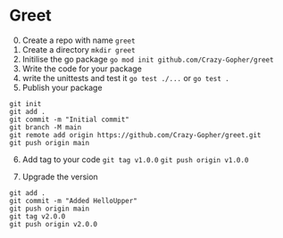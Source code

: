 # Greet
0. Create a repo with name `greet`
1. Create a directory
`mkdir greet`
2. Initilise the go package
`go mod init github.com/Crazy-Gopher/greet`
3. Write the code for your package
4. write the unittests and test it
`go test ./...` or `go test .`
5. Publish your package
```
git init
git add .
git commit -m "Initial commit"
git branch -M main
git remote add origin https://github.com/Crazy-Gopher/greet.git
git push origin main
```
6. Add tag to your code
```git tag v1.0.0```
```git push origin v1.0.0```

7. Upgrade the version
```
git add .
git commit -m "Added HelloUpper"
git push origin main
git tag v2.0.0
git push origin v2.0.0
```